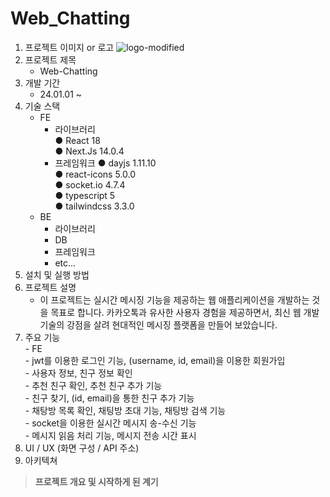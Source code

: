 # Web_Chatting
1. 프로젝트 이미지 or 로고
![logo-modified](https://github.com/Dejong1706/MyBlog/assets/75114974/2f70e4fc-b806-41f2-b2f8-d06da6177b60)
2. 프로젝트 제목
     - Web-Chatting
3. 개발 기간
     - 24.01.01 ~ 
4. 기술 스택
     - FE
       - 라이브러리<br/>
            ● React 18<br/>
            ● Next.Js 14.0.4
       - 프레임워크
              ● dayjs 1.11.10<br/>
              ● react-icons 5.0.0<br/>
              ● socket.io 4.7.4<br/>
              ● typescript 5<br/>
              ● tailwindcss 3.3.0<br/>
     - BE
         - 라이브러리
         - DB
         - 프레임워크
         - etc...
5. 설치 및 실행 방법
6. 프로젝트 설명<br/>
   - 이 프로젝트는 실시간 메시징 기능을 제공하는 웹 애플리케이션을 개발하는 것을 목표로 합니다. 카카오톡과 유사한 사용자 경험을 제공하면서, 최신 웹 개발 기술의 강점을 살려 현대적인 메시징 플랫폼을 만들어 보았습니다.
8. 주요 기능<br/>
       - FE<br/>
          - jwt를 이용한 로그인 기능, (username, id, email)을 이용한 회원가입<br/>
          - 사용자 정보, 친구 정보 확인<br/>
          - 추천 친구 확인, 추천 친구 추가 기능<br/>
          - 친구 찾기, (id, email)을 통한 친구 추가 기능<br/>
          - 채탕방 목록 확인, 채팅방 초대 기능, 채팅방 검색 기능<br/>
          - socket을 이용한 실시간 메시지 송-수신 기능<br/>
          - 메시지 읽음 처리 기능, 메시지 전송 시간 표시<br/>
10. UI / UX (화면 구성 / API 주소)
11. 아키텍쳐
> **프로젝트 개요 및 시작하게 된 계기**

